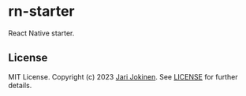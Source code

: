 # rn-starter

React Native starter.

## License

MIT License. Copyright (c) 2023 [Jari Jokinen](https://jarijokinen.com).  See
[LICENSE](https://github.com/jarijokinen/rn-starter/blob/main/LICENSE.txt)
for further details.
